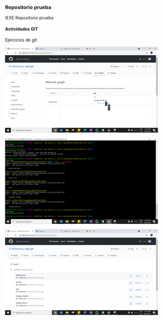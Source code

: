 ### Repositorio prueba

IEXE Repositorio prueba 

 #### Actividades GIT

Ejercicios de git

![Github log](/src/gitweb.png)

![Git log](/src/gitlog.png)

![comits](/src/comits.png)
